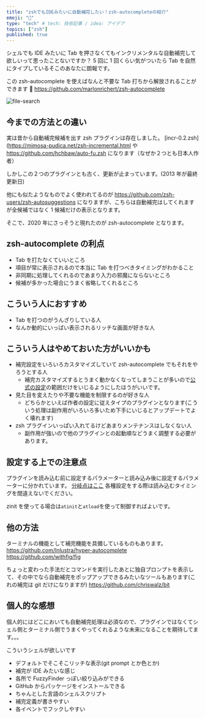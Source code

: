 ```yaml
---
title: "zshでもIDEみたいに自動補完したい！zsh-autocompleteの紹介"
emoji: "💨"
type: "tech" # tech: 技術記事 / idea: アイデア
topics: ["zsh"]
published: true
---
```


シェルでも IDE みたいに Tab を押さなくてもインクリメンタルな自動補完して欲しいって思ったことないですか？
5 回に 1 回くらい気がついたら Tab を自然にタイプしているそこのあなたに朗報です。

この zsh-autocomplete を使えばなんと不要な Tab 打ちから解放されることができます 🎉
https://github.com/marlonrichert/zsh-autocomplete

![file-search](https://github.com/marlonrichert/zsh-autocomplete/blob/main/.img/file-search.gif?raw=true)

## 今までの方法との違い

実は昔から自動補完候補を出す zsh プラグインは存在しました。
[incr-0.2.zsh](https://mimosa-pudica.net/zsh-incremental.html や
https://github.com/hchbaw/auto-fu.zsh
になります（なぜか２つとも日本人作者）

しかしこの２つのプラグインとも古く、更新が止まっています。(2013 年が最終更新日)

他にも似たようなものでよく使われてるのが
https://github.com/zsh-users/zsh-autosuggestions
になりますが、こちらは自動補完はしてくれますが全候補ではなく 1 候補だけの表示となります。

そこで、2020 年にさっそうと現れたのが zsh-autocomplete となります。

## zsh-autocomplete の利点

- Tab を打たなくていいところ
- 項目が常に表示されるので本当に Tab を打つべきタイミングがわかること
- 非同期に処理してくれるのであまり入力の邪魔にならないところ
- 候補が多かった場合にうまく省略してくれるところ

## こういう人におすすめ

- Tab を打つのがうんざりしている人
- なんか動的にいっぱい表示されるリッチな画面が好きな人

## こういう人はやめておいた方がいいかも

- 補完設定をいろいろカスタマイズしていて zsh-autocomplete でもそれをやろうとする人
  - 補完カスタマイズするとうまく動かなくなってしまうことが多いので[公式の設定](https://github.com/marlonrichert/zsh-autocomplete/blob/main/.zshrc)の範囲だけをいじるようにしたほうがいいです。
- 見た目を変えたりや不要な機能を制限するのが好きな人
  - どちらかといえば作者の設定に従えタイプのプラグインとなります(こういう処理は副作用がいろいろ多いため下手にいじるとアップデートでよく壊れます)
- zsh プラグインいっぱい入れてるけどあまりメンテナンスはしなくない人
  - 副作用が強いので他のプラグインとの起動順などうまく調整する必要があります。

## 設定する上での注意点

プラグインを読み込む前に設定するパラメーターと読み込み後に設定するパラメーターに分かれています。 [分岐点はここ](https://github.com/marlonrichert/zsh-autocomplete/blob/7ab87cb20ba6f155eb38e6199c970fefef49fb75/.zshrc#L58)
各種設定をする際は読み込むタイミングを間違えないでください。

zinit を使ってる場合は`atinit`と`atload`を使って制御すればよいです。

## 他の方法

ターミナルの機能として補完機能を具備しているものもあります。
https://github.com/Inlustra/hyper-autocomplete
https://github.com/withfig/fig

ちょっと変わった手法だとコマンドを実行したあとに独自プロンプトを表示して、その中でなら自動補完をポップアップできるみたいなツールもあります(これの補完は git だけになりますが)
https://github.com/chriswalz/bit

## 個人的な感想

個人的にはどこにおいても自動補完処理は必須なので、プラグインではなくてシェル側とターミナル側でうまくやってくれるような未来になることを期待してます。。。

こういうシェルが欲しいです

- デフォルトでそこそこリッチな表示(git prompt とか色とか)
- 補完が IDE みたいな感じ
- 各所で FuzzyFinder っぽい絞り込みができる
- GitHub からパッケージをインストールできる
- ちゃんとした言語のシェルスクリプト
- 補完定義が書きやすい
- 各イベントでフックしやすい
